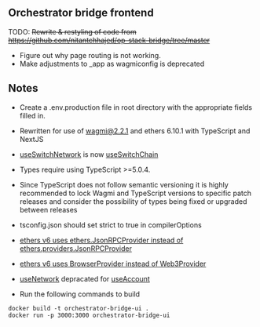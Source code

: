 ## Orchestrator bridge frontend

TODO: ~~Rewrite & restyling of code from 
https://github.com/nitantchhajed/op-stack-bridge/tree/master~~
- Figure out why page routing is not working.
- Make adjustments to _app as wagmiconfig is deprecated

## Notes

- Create a .env.production file in root directory with the appropriate fields filled in.

- Rewritten for use of wagmi@2.2.1 and ethers 6.10.1 with TypeScript and NextJS
 - [useSwitchNetwork](0.5.x.wagmi.sh/react/hooks/useSwitchNetwork) is now [useSwitchChain](wagmi.sh/react/api/hooks/useSwitchChain)
 - Types require using TypeScript >=5.0.4.
 - Since TypeScript does not follow semantic versioning it is highly recommended to lock Wagmi and TypeScript versions to specific patch releases and consider the possibility of types being fixed or upgraded between releases
 - tsconfig.json should set strict to true in compilerOptions
 - [ethers v6 uses ethers.JsonRPCProvider instead of ethers.providers.JsonRPCProvider](docs.ethers.org/v6/migrating/)
 - [ethers v6 uses BrowserProvider instead of Web3Provider](docs.ethers.org/migrating/#migrate-providers)
- [useNetwork](0.5.x.wagmi.sh/react/hooks/useNetwork) depracated for [useAccount](wagmi.sh/react/guides/migrate-from-v1-to-v2#removed-usenetwork-hook)
- Run the following commands to build
```
docker build -t orchestrator-bridge-ui .
docker run -p 3000:3000 orchestrator-bridge-ui

```
